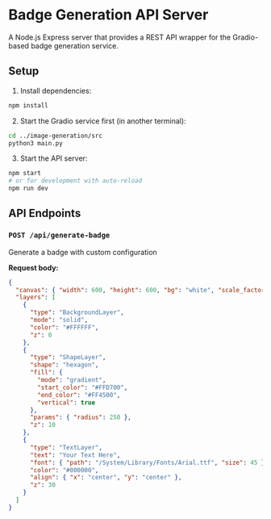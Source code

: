# Badge Generation API Server

A Node.js Express server that provides a REST API wrapper for the Gradio-based badge generation service.

## Setup

1. Install dependencies:
```bash
npm install
```

2. Start the Gradio service first (in another terminal):
```bash
cd ../image-generation/src
python3 main.py
```

3. Start the API server:
```bash
npm start
# or for development with auto-reload
npm run dev
```

## API Endpoints

### `POST /api/generate-badge`
Generate a badge with custom configuration

**Request body:**
```json
{
  "canvas": { "width": 600, "height": 600, "bg": "white", "scale_factor": 1 },
  "layers": [
    {
      "type": "BackgroundLayer",
      "mode": "solid",
      "color": "#FFFFFF",
      "z": 0
    },
    {
      "type": "ShapeLayer",
      "shape": "hexagon",
      "fill": {
        "mode": "gradient",
        "start_color": "#FFD700",
        "end_color": "#FF4500",
        "vertical": true
      },
      "params": { "radius": 250 },
      "z": 10
    },
    {
      "type": "TextLayer",
      "text": "Your Text Here",
      "font": { "path": "/System/Library/Fonts/Arial.ttf", "size": 45 },
      "color": "#000000",
      "align": { "x": "center", "y": "center" },
      "z": 30
    }
  ]
}
```

